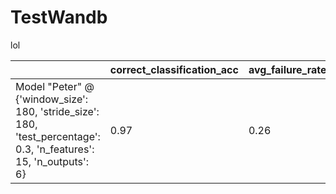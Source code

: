 # TestWandb
lol



|   | correct_classification_acc | avg_failure_rate |
|-------------- | -------------- | -------------- | 
| Model "Peter" @ {'window_size': 180, 'stride_size': 180, 'test_percentage': 0.3, 'n_features': 15, 'n_outputs': 6} | 0.97 | 0.26 | 

